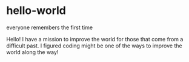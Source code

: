 # hello-world
everyone remembers the first time

Hello!  I have a mission to improve the world for those that come from a difficult past.  I figured coding might be one of the ways to improve the world along the way!
